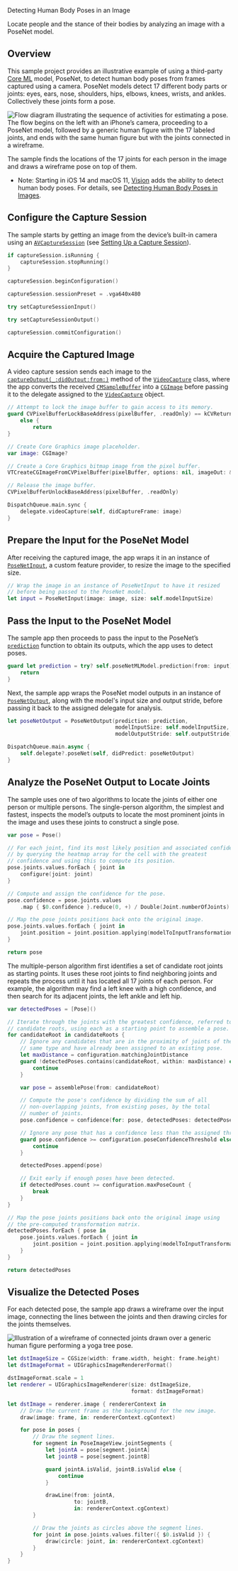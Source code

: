 Detecting Human Body Poses in an Image

Locate people and the stance of their bodies by analyzing an image with a PoseNet model.

## Overview

This sample project provides an illustrative example of using a third-party [Core ML](https://developer.apple.com/documentation/coreml) model, PoseNet, to detect human body poses from frames captured using a camera. PoseNet models detect 17 different body parts or joints: eyes, ears, nose, shoulders, hips, elbows, knees, wrists, and ankles. Collectively these joints form a pose.

![Flow diagram illustrating the sequence of activities for estimating a pose. The flow begins on the left with an iPhone’s camera, proceeding to a PoseNet model, followed by a generic human figure with the 17 labeled joints, and ends with the same human figure but with the joints connected in a wireframe.](Documentation/PoseNetPipeline.png)

The sample finds the locations of the 17 joints for each person in the image and draws a wireframe pose on top of them.

- Note: Starting in iOS 14 and macOS 11, [Vision](https://developer.apple.com/documentation/vision) adds the ability to detect human body poses. For details, see [Detecting Human Body Poses in Images](https://developer.apple.com/documentation/vision/detecting_human_body_poses_in_images).

## Configure the Capture Session

The sample starts by getting an image from the device’s built-in camera using an [`AVCaptureSession`](https://developer.apple.com/documentation/avfoundation/avcapturesession) (see [Setting Up a Capture Session](https://developer.apple.com/documentation/avfoundation/cameras_and_media_capture/setting_up_a_capture_session)).

``` swift
if captureSession.isRunning {
    captureSession.stopRunning()
}

captureSession.beginConfiguration()

captureSession.sessionPreset = .vga640x480

try setCaptureSessionInput()

try setCaptureSessionOutput()

captureSession.commitConfiguration()
```

## Acquire the Captured Image

A video capture session sends each image to the [`captureOutput(_:didOutput:from:)`](https://developer.apple.com/documentation/avfoundation/avcaptureaudiodataoutputsamplebufferdelegate/1386039-captureoutput) method of the [`VideoCapture`](x-source-tag://VideoCapture) class, where the app converts the received [`CMSampleBuffer`](https://developer.apple.com/documentation/coremedia/cmsamplebuffer) into a [`CGImage`](https://developer.apple.com/documentation/coregraphics/cgimage) before passing it to the delegate assigned to the [`VideoCapture`](x-source-tag://VideoCapture) object.

``` swift
// Attempt to lock the image buffer to gain access to its memory.
guard CVPixelBufferLockBaseAddress(pixelBuffer, .readOnly) == kCVReturnSuccess
    else {
        return
}

// Create Core Graphics image placeholder.
var image: CGImage?

// Create a Core Graphics bitmap image from the pixel buffer.
VTCreateCGImageFromCVPixelBuffer(pixelBuffer, options: nil, imageOut: &image)

// Release the image buffer.
CVPixelBufferUnlockBaseAddress(pixelBuffer, .readOnly)

DispatchQueue.main.sync {
    delegate.videoCapture(self, didCaptureFrame: image)
}
```

## Prepare the Input for the PoseNet Model

After receiving the captured image, the app wraps it in an instance of [`PoseNetInput`](x-source-tag://PoseNetInput), a custom feature provider, to resize the image to the specified size.

``` swift
// Wrap the image in an instance of PoseNetInput to have it resized
// before being passed to the PoseNet model.
let input = PoseNetInput(image: image, size: self.modelInputSize)
```

## Pass the Input to the PoseNet Model

The sample app then proceeds to pass the input to the PoseNet’s [`prediction`](https://developer.apple.com/documentation/coreml/mlmodel/2880280-prediction) function to obtain its outputs, which the app uses to detect poses.

``` swift
guard let prediction = try? self.poseNetMLModel.prediction(from: input) else {
    return
}
```

Next, the sample app wraps the PoseNet model outputs in an instance of [`PoseNetOutput`](x-source-tag://PoseNetOutput), along with the model's input size and output stride, before passing it back to the assigned delegate for analysis.

``` swift
let poseNetOutput = PoseNetOutput(prediction: prediction,
                                  modelInputSize: self.modelInputSize,
                                  modelOutputStride: self.outputStride)

DispatchQueue.main.async {
    self.delegate?.poseNet(self, didPredict: poseNetOutput)
}
```

## Analyze the PoseNet Output to Locate Joints

The sample uses one of two algorithms to locate the joints of either one person or multiple persons. The single-person algorithm, the simplest and fastest, inspects the model’s outputs to locate the most prominent joints in the image and uses these joints to construct a single pose.

``` swift
var pose = Pose()

// For each joint, find its most likely position and associated confidence
// by querying the heatmap array for the cell with the greatest
// confidence and using this to compute its position.
pose.joints.values.forEach { joint in
    configure(joint: joint)
}

// Compute and assign the confidence for the pose.
pose.confidence = pose.joints.values
    .map { $0.confidence }.reduce(0, +) / Double(Joint.numberOfJoints)

// Map the pose joints positions back onto the original image.
pose.joints.values.forEach { joint in
    joint.position = joint.position.applying(modelToInputTransformation)
}

return pose
```

The multiple-person algorithm first identifies a set of candidate root joints as starting points. It uses these root joints to find neighboring joints and repeats the process until it has located all 17 joints of each person. For example, the algorithm may find a left knee with a high confidence, and then search for its adjacent joints, the left ankle and left hip.

``` swift
var detectedPoses = [Pose]()

// Iterate through the joints with the greatest confidence, referred to here as
// candidate roots, using each as a starting point to assemble a pose.
for candidateRoot in candidateRoots {
    // Ignore any candidates that are in the proximity of joints of the
    // same type and have already been assigned to an existing pose.
    let maxDistance = configuration.matchingJointDistance
    guard !detectedPoses.contains(candidateRoot, within: maxDistance) else {
        continue
    }

    var pose = assemblePose(from: candidateRoot)

    // Compute the pose's confidence by dividing the sum of all
    // non-overlapping joints, from existing poses, by the total
    // number of joints.
    pose.confidence = confidence(for: pose, detectedPoses: detectedPoses)

    // Ignore any pose that has a confidence less than the assigned threshold.
    guard pose.confidence >= configuration.poseConfidenceThreshold else {
        continue
    }

    detectedPoses.append(pose)

    // Exit early if enough poses have been detected.
    if detectedPoses.count >= configuration.maxPoseCount {
        break
    }
}

// Map the pose joints positions back onto the original image using
// the pre-computed transformation matrix.
detectedPoses.forEach { pose in
    pose.joints.values.forEach { joint in
        joint.position = joint.position.applying(modelToInputTransformation)
    }
}

return detectedPoses
```

## Visualize the Detected Poses

For each detected pose, the sample app draws a wireframe over the input image, connecting the lines between the joints and then drawing circles for the joints themselves.

![Illustration of a wireframe of connected joints drawn over a generic human figure performing a yoga tree pose.](Documentation/PoseNetVisualization.png)

``` swift
let dstImageSize = CGSize(width: frame.width, height: frame.height)
let dstImageFormat = UIGraphicsImageRendererFormat()

dstImageFormat.scale = 1
let renderer = UIGraphicsImageRenderer(size: dstImageSize,
                                       format: dstImageFormat)

let dstImage = renderer.image { rendererContext in
    // Draw the current frame as the background for the new image.
    draw(image: frame, in: rendererContext.cgContext)

    for pose in poses {
        // Draw the segment lines.
        for segment in PoseImageView.jointSegments {
            let jointA = pose[segment.jointA]
            let jointB = pose[segment.jointB]

            guard jointA.isValid, jointB.isValid else {
                continue
            }

            drawLine(from: jointA,
                     to: jointB,
                     in: rendererContext.cgContext)
        }

        // Draw the joints as circles above the segment lines.
        for joint in pose.joints.values.filter({ $0.isValid }) {
            draw(circle: joint, in: rendererContext.cgContext)
        }
    }
}
```
